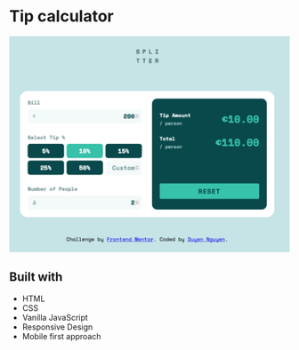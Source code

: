 # Tip calculator
![preview](preview.png)


## Built with
- HTML
- CSS
- Vanilla JavaScript
- Responsive Design 
- Mobile first approach